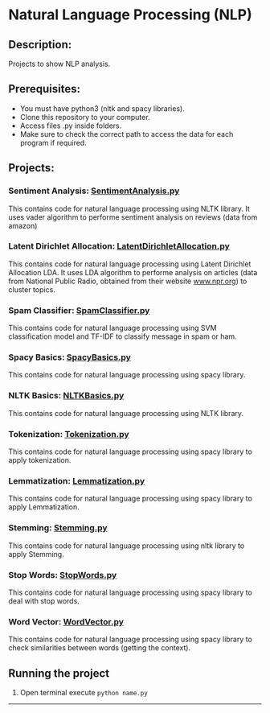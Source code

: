 # Natural Language Processing (NLP)

## Description: 
Projects to show NLP analysis.

## Prerequisites:
- You must have python3 (nltk and spacy libraries).
- Clone this repository to your computer.
- Access files .py inside folders.
- Make sure to check the correct path to access the data for each program if required.

## Projects:

### Sentiment Analysis: [SentimentAnalysis.py](https://github.com/markikojr/DataScience/blob/master/natural_language_processing/SentimentAnalysis.py)
This contains code for natural language processing using NLTK library. It uses vader algorithm to performe sentiment analysis on reviews (data from amazon)

### Latent Dirichlet Allocation: [LatentDirichletAllocation.py](https://github.com/markikojr/DataScience/blob/master/natural_language_processing/LatentDirichletAllocation.py)
This contains code for natural language processing using Latent Dirichlet Allocation LDA. It uses LDA algorithm to performe analysis on articles (data from National Public Radio, obtained from their website www.npr.org) to cluster topics.

### Spam Classifier: [SpamClassifier.py](https://github.com/markikojr/DataScience/blob/master/natural_language_processing/SpamClassifier.py)  
This contains code for natural language processing using SVM classification model and TF-IDF to classify message in spam or ham.

### Spacy Basics: [SpacyBasics.py](https://github.com/markikojr/DataScience/blob/master/natural_language_processing/SpacyBasics.py)  
This contains code for natural language processing using spacy library.

### NLTK Basics: [NLTKBasics.py](https://github.com/markikojr/DataScience/blob/master/natural_language_processing/NLTKBasics.py)  
This contains code for natural language processing using NLTK library.

### Tokenization: [Tokenization.py](https://github.com/markikojr/DataScience/blob/master/natural_language_processing/Tokenization.py)  
This contains code for natural language processing using spacy library to apply tokenization.

### Lemmatization: [Lemmatization.py](https://github.com/markikojr/DataScience/blob/master/natural_language_processing/Lemmatization.py)  
This contains code for natural language processing using spacy library to apply Lemmatization.

### Stemming: [Stemming.py](https://github.com/markikojr/DataScience/blob/master/natural_language_processing/Stemming.py) 
This contains code for natural language processing using nltk library to apply Stemming.

### Stop Words: [StopWords.py](https://github.com/markikojr/DataScience/blob/master/natural_language_processing/StopWords.py) 
This contains code for natural language processing using spacy library to deal with stop words.

### Word Vector: [WordVector.py](https://github.com/markikojr/DataScience/blob/master/natural_language_processing/WordVector.py)  
This contains code for natural language processing using spacy library to check similarities between words (getting the context).

## Running the project
1) Open terminal execute `python name.py`

----------------------------
